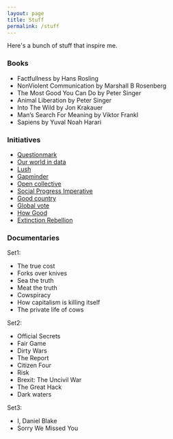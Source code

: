 ```yaml
---
layout: page
title: Stuff
permalink: /stuff
---
```


Here's a bunch of stuff that inspire me.

### Books
- Factfullness by Hans Rosling
- NonViolent Communication by Marshall B Rosenberg
- The Most Good You Can Do by Peter Singer
- Animal Liberation by Peter Singer
- Into The Wild by Jon Krakauer
- Man’s Search For Meaning by Viktor Frankl
- Sapiens by Yuval Noah Harari

### Initiatives
- [Questionmark](https://www.thequestionmark.org/en)
- [Our world in data](http://ourworldindata.org)
- [Lush](https://uk.lush.com/tag/lush-times)
- [Gapminder](https://gapminder.org)
- [Open collective](https://opencollective.com/)
- [Social Progress Imperative](http://www.socialprogressimperative.org/)
- [Good country](https://goodcountry.org)
- [Global vote](https://goodcountry.org/global-vote)
- [How Good](https://howgood.com/#/)
- [Extinction Rebellion](https://rebellion.earth)

### Documentaries

Set1:
- The true cost
- Forks over knives
- Sea the truth
- Meat the truth
- Cowspiracy
- How capitalism is killing itself
- The private life of cows

Set2:
- Official Secrets
- Fair Game
- Dirty Wars
- The Report
- Citizen Four
- Risk
- Brexit: The Uncivil War
- The Great Hack
- Dark waters

Set3:
- I, Daniel Blake
- Sorry We Missed You